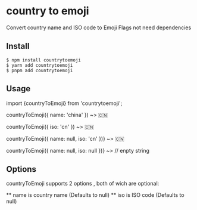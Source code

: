 # country to emoji
Convert country name and ISO code to Emoji Flags not need dependencies

## Install

```
$ npm install countrytoemoji
$ yarn add countrytoemoji
$ pnpm add countrytoemoji
```
## Usage
import {countryToEmoji} from 'countrytoemoji';

countryToEmoji({ name: 'china' })
 ~> 🇨🇳

countryToEmoji({ iso: 'cn' })
~> 🇨🇳


countryToEmoji({ name: null, iso: 'cn'  })}
~> 🇨🇳

countryToEmoji({ name: null, iso: null  })} ~> // enpty string 

## Options

countryToEmoji supports 2 options , both of wich are optional:

** name is country name (Defaults to null)
** iso is ISO code (Defaults to null)
